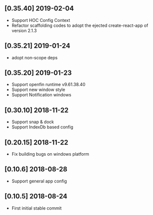 ## [0.35.40] 2019-02-04
- Support HOC Config Context
- Refactor scaffolding codes to adopt the ejected create-react-app of version 2.1.3

## [0.35.21] 2019-01-24
- adopt non-scope deps

## [0.35.20] 2019-01-23
- Support openfin runtime v9.61.38.40
- Support new window style
- Support Notification windows

## [0.30.10] 2018-11-22
- Support snap & dock
- Support IndexDb based config

## [0.20.15] 2018-11-22
- Fix building bugs on windows platform

## [0.10.6] 2018-08-28
- Support general app config

## [0.10.5] 2018-08-24
- First initial stable commit
